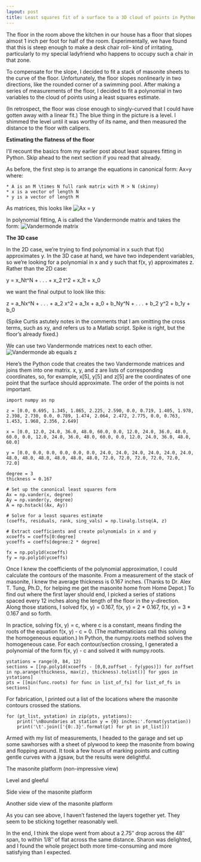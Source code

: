 ```yaml
---
layout: post
title: Least squares fit of a surface to a 3D cloud of points in Python (with ridiculous application)
---
```

The floor in the room above the kitchen in our house has a floor that slopes almost 1 inch per foot for half of the room. Experimentally, we have found that this is steep enough to make a desk chair roll– kind of irritating, particularly to my special ladyfriend who happens to occupy such a chair in that zone.

To compensate for the slope, I decided to fit a stack of masonite sheets to the curve of the floor. Unfortunately, the floor slopes nonlinearly in two directions, like the rounded corner of a swimming pool. After making a series of measurements of the floor, I decided to fit a polynomial in two variables to the cloud of points using a least squares estimate.

(In retrospect, the floor was close enough to singly-curved that I could have gotten away with a linear fit.) The blue thing in the picture is a level. I shimmed the level until it was worthy of its name, and then measured the distance to the floor with calipers.

**Estimating the flatness of the floor**

I’ll recount the basics from my earlier post about least squares fitting in Python. Skip ahead to the next section if you read that already.

As before, the first step is to arrange the equations in canonical form:
Ax=y
where:

    * A is an M \times N full rank matrix with M > N (skinny)
    * x is a vector of length N
    * y is a vector of length M

As matrices, this looks like
![Ax = y](http://pingswept.org/images/equations/ax_equals_y.png)

In polynomial fitting, A is called the Vandermonde matrix and takes the form:
![Vandermonde matrix](http://pingswept.org/images/equations/vandermonde_matrix.png)

**The 3D case**

In the 2D case, we’re trying to find polynomial in x such that f(x) approximates y. In the 3D case at hand, we have two independent variables, so we’re looking for a polynomial in x and y such that f(x, y) approximates z. Rather than the 2D case:

y = x_Nt^N + . . . + x_2 t^2 + x_1t + x_0

we want the final output to look like this:

z = a_Nx^N + . . . + a_2 x^2 + a_1x + a_0 + b_Ny^N + . . . + b_2 y^2 + b_1y + b_0

(Spike Curtis astutely notes in the comments that I am omitting the cross terms, such as xy, and refers us to a Matlab script. Spike is right, but the floor’s already fixed.)

We can use two Vandermonde matrices next to each other.
![Vandermonde ab equals z](http://pingswept.org/images/equations/vandermonde_ab_equals_z.png)

Here’s the Python code that creates the two Vandermonde matrices and joins them into one matrix. x, y, and z are lists of corresponding coordinates, so, for example, x\[5\], y\[5\] and z\[5\] are the coordinates of one point that the surface should approximate. The order of the points is not important.

    import numpy as np
     
    z = [0.0, 0.695, 1.345, 1.865, 2.225, 2.590, 0.0, 0.719, 1.405, 1.978, 2.398, 2.730, 0.0, 0.789, 1.474, 2.064, 2.472, 2.775, 0.0, 0.763, 1.453, 1.968, 2.356, 2.649]
     
    x = [0.0, 12.0, 24.0, 36.0, 48.0, 60.0, 0.0, 12.0, 24.0, 36.0, 48.0, 60.0, 0.0, 12.0, 24.0, 36.0, 48.0, 60.0, 0.0, 12.0, 24.0, 36.0, 48.0, 60.0]
     
    y = [0.0, 0.0, 0.0, 0.0, 0.0, 0.0, 24.0, 24.0, 24.0, 24.0, 24.0, 24.0, 48.0, 48.0, 48.0, 48.0, 48.0, 48.0, 72.0, 72.0, 72.0, 72.0, 72.0, 72.0]
     
    degree = 3
    thickness = 0.167
     
    # Set up the canonical least squares form
    Ax = np.vander(x, degree)
    Ay = np.vander(y, degree)
    A = np.hstack((Ax, Ay))
     
    # Solve for a least squares estimate
    (coeffs, residuals, rank, sing_vals) = np.linalg.lstsq(A, z)
     
    # Extract coefficients and create polynomials in x and y
    xcoeffs = coeffs[0:degree]
    ycoeffs = coeffs[degree:2 * degree]
     
    fx = np.poly1d(xcoeffs)
    fy = np.poly1d(ycoeffs)

Once I knew the coefficients of the polynomial approximation, I could calculate the contours of the masonite. From a measurement of the stack of masonite, I knew the average thickness is 0.167 inches. (Thanks to Dr. Alex T. Tung, Ph.D., for helping me get the masonite home from Home Depot.) To find out where the first layer should end, I picked a series of stations spaced every 12 inches along the length of the floor in the y-direction. Along those stations, I solved f(x, y) = 0.167, f(x, y) = 2 * 0.167, f(x, y) = 3 * 0.167 and so forth.

In practice, solving f(x, y) = c, where c is a constant, means finding the roots of the equation f(x, y) - c = 0. (The mathematicians call this solving the homogeneous equation.) In Python, the numpy.roots method solves the homogeneous case. For each contour/section crossing, I generated a polynomial of the form f(x, y) - c and solved it with numpy.roots.

    ystations = range(0, 84, 12)
    sections = [[np.poly1d(xcoeffs - [0,0,zoffset - fy(ypos)]) for zoffset in np.arange(thickness, max(z), thickness).tolist()] for ypos in ystations]
    pts = [[min(func.roots) for func in list_of_fs] for list_of_fs in sections]

For fabrication, I printed out a list of the locations where the masonite contours crossed the stations.

    for (pt_list, ystation) in zip(pts, ystations):
        print('\nBoundaries at station y = {0} inches:'.format(ystation))
        print('\t'.join(['{0:.3}'.format(pt) for pt in pt_list]))

Armed with my list of measurements, I headed to the garage and set up some sawhorses with a sheet of plywood to keep the masonite from bowing and flopping around. It took a few hours of marking points and cutting gentle curves with a jigsaw, but the results were delightful.

The masonite platform (non-impressive view)

Level and gleeful

Side view of the masonite platform

Another side view of the masonite platform

As you can see above, I haven’t fastened the layers together yet. They seem to be sticking together reasonably well.

In the end, I think the slope went from about a 2.75″ drop across the 48″ span, to within 1/8″ of flat across the same distance. Sharon was delighted, and I found the whole project both more time-consuming and more satisfying than I expected.
